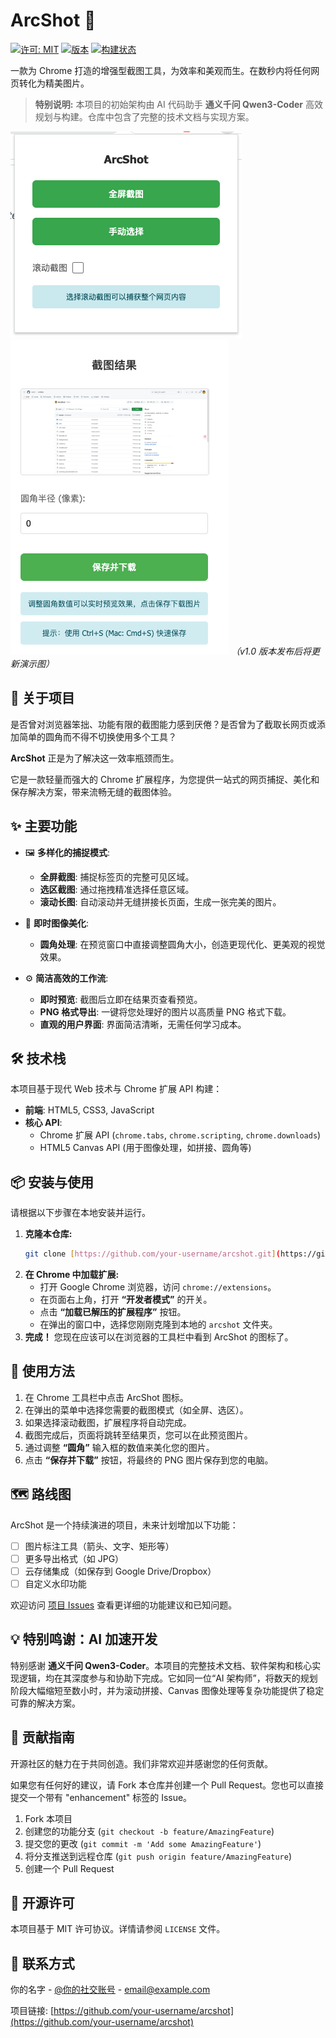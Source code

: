 # ArcShot 📸

[![许可: MIT](https://img.shields.io/badge/License-MIT-yellow.svg)](https://opensource.org/licenses/MIT)
[![版本](https://img.shields.io/badge/version-1.0.0-blue.svg)](https://github.com/your-username/arcshot)
[![构建状态](https://img.shields.io/badge/build-passing-brightgreen.svg)](https://github.com/your-username/arcshot)

一款为 Chrome 打造的增强型截图工具，为效率和美观而生。在数秒内将任何网页转化为精美图片。

> **特别说明:** 本项目的初始架构由 AI 代码助手 **通义千问 Qwen3-Coder** 高效规划与构建。仓库中包含了完整的技术文档与实现方案。

![ArcShot 功能演示](https://github.com/wxt2rr/ArcShot/blob/main/images/home.png)
![ArcShot 功能演示](https://github.com/wxt2rr/ArcShot/blob/main/images/result.png)
*（v1.0 版本发布后将更新演示图）*

## 🚀 关于项目

是否曾对浏览器笨拙、功能有限的截图能力感到厌倦？是否曾为了截取长网页或添加简单的圆角而不得不切换使用多个工具？

**ArcShot** 正是为了解决这一效率瓶颈而生。

它是一款轻量而强大的 Chrome 扩展程序，为您提供一站式的网页捕捉、美化和保存解决方案，带来流畅无缝的截图体验。

## ✨ 主要功能

* 🖼️ **多样化的捕捉模式**:
    * **全屏截图**: 捕捉标签页的完整可见区域。
    * **选区截图**: 通过拖拽精准选择任意区域。
    * **滚动长图**: 自动滚动并无缝拼接长页面，生成一张完美的图片。

* 🎨 **即时图像美化**:
    * **圆角处理**: 在预览窗口中直接调整圆角大小，创造更现代化、更美观的视觉效果。

* ⚙️ **简洁高效的工作流**:
    * **即时预览**: 截图后立即在结果页查看预览。
    * **PNG 格式导出**: 一键将您处理好的图片以高质量 PNG 格式下载。
    * **直观的用户界面**: 界面简洁清晰，无需任何学习成本。

## 🛠️ 技术栈

本项目基于现代 Web 技术与 Chrome 扩展 API 构建：

* **前端**: HTML5, CSS3, JavaScript
* **核心 API**:
    * Chrome 扩展 API (`chrome.tabs`, `chrome.scripting`, `chrome.downloads`)
    * HTML5 Canvas API (用于图像处理，如拼接、圆角等)

## 📦 安装与使用

请根据以下步骤在本地安装并运行。

1.  **克隆本仓库:**
    ```sh
    git clone [https://github.com/your-username/arcshot.git](https://github.com/your-username/arcshot.git)
    ```
2.  **在 Chrome 中加载扩展:**
    * 打开 Google Chrome 浏览器，访问 `chrome://extensions`。
    * 在页面右上角，打开 **“开发者模式”** 的开关。
    * 点击 **“加载已解压的扩展程序”** 按钮。
    * 在弹出的窗口中，选择您刚刚克隆到本地的 `arcshot` 文件夹。
3.  **完成！** 您现在应该可以在浏览器的工具栏中看到 ArcShot 的图标了。

## 📖 使用方法

1.  在 Chrome 工具栏中点击 ArcShot 图标。
2.  在弹出的菜单中选择您需要的截图模式（如全屏、选区）。
3.  如果选择滚动截图，扩展程序将自动完成。
4.  截图完成后，页面将跳转至结果页，您可以在此预览图片。
5.  通过调整 **“圆角”** 输入框的数值来美化您的图片。
6.  点击 **“保存并下载”** 按钮，将最终的 PNG 图片保存到您的电脑。

## 🗺️ 路线图

ArcShot 是一个持续演进的项目，未来计划增加以下功能：

* [ ] 图片标注工具（箭头、文字、矩形等）
* [ ] 更多导出格式（如 JPG）
* [ ] 云存储集成（如保存到 Google Drive/Dropbox）
* [ ] 自定义水印功能

欢迎访问 [项目 Issues](https://github.com/your-username/arcshot/issues) 查看更详细的功能建议和已知问题。

## 💡 特别鸣谢：AI 加速开发

特别感谢 **通义千问 Qwen3-Coder**。本项目的完整技术文档、软件架构和核心实现逻辑，均在其深度参与和协助下完成。它如同一位“AI 架构师”，将数天的规划阶段大幅缩短至数小时，并为滚动拼接、Canvas 图像处理等复杂功能提供了稳定可靠的解决方案。

## 🤝 贡献指南

开源社区的魅力在于共同创造。我们非常欢迎并感谢您的任何贡献。

如果您有任何好的建议，请 Fork 本仓库并创建一个 Pull Request。您也可以直接提交一个带有 "enhancement" 标签的 Issue。

1.  Fork 本项目
2.  创建您的功能分支 (`git checkout -b feature/AmazingFeature`)
3.  提交您的更改 (`git commit -m 'Add some AmazingFeature'`)
4.  将分支推送到远程仓库 (`git push origin feature/AmazingFeature`)
5.  创建一个 Pull Request

## 📄 开源许可

本项目基于 MIT 许可协议。详情请参阅 `LICENSE` 文件。

## 📧 联系方式

你的名字 - [@你的社交账号](https://twitter.com/yourtwitter) - email@example.com

项目链接: [https://github.com/your-username/arcshot](https://github.com/your-username/arcshot)
